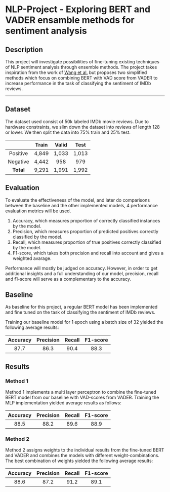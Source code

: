 # NLP-Project - Exploring BERT and VADER ensamble methods for sentiment analysis

## Description

This project will investigate possibilities of fine-tuning existing techniques of NLP sentiment analysis through ensemble methods. The project takes inspiration from the work of [Wang et al.](https://aclanthology.org/2022.ltedi-1.15/) but proposes two simplified methods which focus on combining BERT with VAD score from VADER to increase performance in the task of classifying the sentiment of IMDb reviews.

---

## Dataset

The dataset used consist of 50k labeled IMDb movie reviews. Due to hardware constraints, we slim down the dataset into reviews of length 128 or lower. We then split the data into 75% train and 25% test.

<center>

|           | Train | Valid | Test  |
| :-------: | :---: | :---: | :---: |
| Positive  | 4,849 | 1,033 | 1,013 |
| Negative  | 4,442 |  958  |  979  |
| **Total** | 9,291 | 1,991 | 1,992 |

</center>

## Evaluation

To evaluate the effectiveness of the model, and later do comparisons between the baseline and the other implemented models, 4 performance evaluation metrics will be used.

1. Accuracy, which measures proportion of correctly classified instances by the model.
2. Precision, which measures proportion of predicted positives correctly classified by the model.
3. Recall, which measures proportion of true positives correctly classified by the model.
4. F1-score, which takes both precision and recall into account and gives a weighted avarage.

Performance will mostly be judged on accuracy. However, in order to get additional insights and a full understanding of
our model, precision, recall and f1-score will serve as a complementary to the accuracy.

## Baseline

As baseline for this project, a regular BERT model has been implemented and fine tuned on the task of classifying the sentiment of IMDb reviews.

Training our baseline model for 1 epoch using a batch size of 32 yielded the following average results:

<center>

| Accuracy | Precision | Recall | F1-score |
| :------: | :-------: | :----: | :------: |
|   87.7   |   86.3    |  90.4  |   88.3   |

</center>

## Results

### Method 1

Method 1 implements a multi layer perceptron to combine the fine-tuned BERT model from our baseline with VAD-scores from VADER. Training the MLP implementation yielded average results as follows:

<center>

| Accuracy | Precision | Recall | F1-score |
| :------: | :-------: | :----: | :------: |
|   88.5   |   88.2    |  89.6  |   88.9   |

</center>

### Method 2

Method 2 assigns weights to the individual results from the fine-tuned BERT and VADER and combines the models with different weight-combinations. The best combination of weights yielded the following average results:

<center>

| Accuracy | Precision | Recall | F1-score |
| :------: | :-------: | :----: | :------: |
|   88.6   |   87.2    |  91.2  |   89.1   |

</center>

